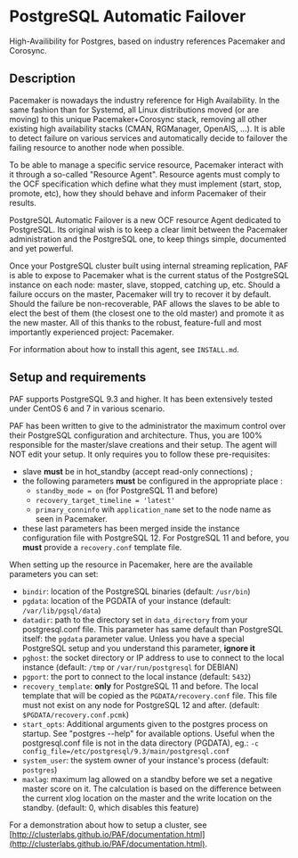 # PostgreSQL Automatic Failover

High-Availibility for Postgres, based on industry references Pacemaker and
Corosync.

## Description

Pacemaker is nowadays the industry reference for High Availability. In the same
fashion than for Systemd, all Linux distributions moved (or are moving) to this
unique Pacemaker+Corosync stack, removing all other existing high availability
stacks (CMAN, RGManager, OpenAIS, ...). It is able to detect failure on various
services and automatically decide to failover the failing resource to another
node when possible.

To be able to manage a specific service resource, Pacemaker interact with it
through a so-called "Resource Agent". Resource agents must comply to the OCF
specification which define what they must implement (start, stop, promote,
etc), how they should behave and inform Pacemaker of their results.

PostgreSQL Automatic Failover is a new OCF resource Agent dedicated to
PostgreSQL. Its original wish is to keep a clear limit between the Pacemaker
administration and the PostgreSQL one, to keep things simple, documented and
yet powerful.

Once your PostgreSQL cluster built using internal streaming replication, PAF is
able to expose to Pacemaker what is the current status of the PostgreSQL
instance on each node: master, slave, stopped, catching up, etc. Should a
failure occurs on the master, Pacemaker will try to recover it by default.
Should the failure be non-recoverable, PAF allows the slaves to be able to
elect the best of them (the closest one to the old master) and promote it as
the new master. All of this thanks to the robust, feature-full and most
importantly experienced project: Pacemaker.

For information about how to install this agent, see `INSTALL.md`.

## Setup and requirements

PAF supports PostgreSQL 9.3 and higher. It has been extensively tested under
CentOS 6 and 7 in various scenario.

PAF has been written to give to the administrator the maximum control
over their PostgreSQL configuration and architecture. Thus, you are 100%
responsible for the master/slave creations and their setup. The agent
will NOT edit your setup. It only requires you to follow these pre-requisites:

  * slave __must__ be in hot_standby (accept read-only connections) ;
  * the following parameters __must__ be configured in the appropriate place :
    * `standby_mode = on` (for PostgreSQL 11 and before)
    * `recovery_target_timeline = 'latest'`
    * `primary_conninfo` wih `application_name` set to the node name as seen
      in Pacemaker.
  * these last parameters has been merged inside the instance configuration
    file with PostgreSQL 12. For PostgreSQL 11 and before, you __must__
    provide a `recovery.conf` template file.

When setting up the resource in Pacemaker, here are the available parameters you
can set:

  * `bindir`: location of the PostgreSQL binaries (default: `/usr/bin`)
  * `pgdata`: location of the PGDATA of your instance (default:
    `/var/lib/pgsql/data`)
  * `datadir`: path to the directory set in `data_directory` from your
    postgresql.conf file. This parameter has same default than PostgreSQL
    itself: the `pgdata` parameter value. Unless you have a special PostgreSQL
    setup and you understand this parameter, __ignore it__
  * `pghost`: the socket directory or IP address to use to connect to the
    local instance (default: `/tmp` or `/var/run/postgresql` for DEBIAN)
  * `pgport`:  the port to connect to the local instance (default: `5432`)
  * `recovery_template`: __only__ for PostgreSQL 11 and before. The local 
    template that will be copied as the `PGDATA/recovery.conf` file. This
    file must not exist on any node for PostgreSQL 12 and after.
    (default: `$PGDATA/recovery.conf.pcmk`)
  * `start_opts`: Additional arguments given to the postgres process on startup.
    See "postgres --help" for available options. Useful when the postgresql.conf
    file is not in the data directory (PGDATA), eg.:
    `-c config_file=/etc/postgresql/9.3/main/postgresql.conf`
  * `system_user`: the system owner of your instance's process (default:
    `postgres`)
  * `maxlag`: maximum lag allowed on a standby before we set a negative master
    score on it. The calculation is based on the difference between the current
    xlog location on the master and the write location on the standby.
    (default: 0, which disables this feature)

For a demonstration about how to setup a cluster, see
[http://clusterlabs.github.io/PAF/documentation.html](http://clusterlabs.github.io/PAF/documentation.html).

